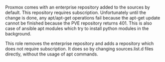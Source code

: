 Proxmox comes with an enterprise repository added to the sources by default. This repository requires subscription. Unfortunately until the change is done, any apt/apt-get operations fail because the apt-get update cannot be finished because the PVE repository returns 401. This is also case of ansible apt modules which try to install python modules in the background.

This role removes the enterprise repository and adds a repository which does not require subscription. It does so by changing sources.list.d files directly, without the usage of apt commands.